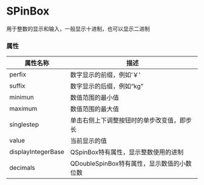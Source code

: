 # SPinBox

用于整数的显示和输入，一般显示十进制，也可以显示二进制

### 属性
属性名称| 描述
| -- | -- |
|perfix|数字显示的前缀，例如‘￥’
|suffix|数字显示的后缀，例如“kg”
|minimun|数值范围的最小值
|maximum|数值范围的最大值
|singlestep|单击右侧上下调整按钮时的单步改变值，即步长
|value|当前显示的值
|displayIntegerBase|QSpinBox特有属性，显示整数使用的进制
|decimals|QDoubleSpinBox特有属性，显示数值的小数位数   